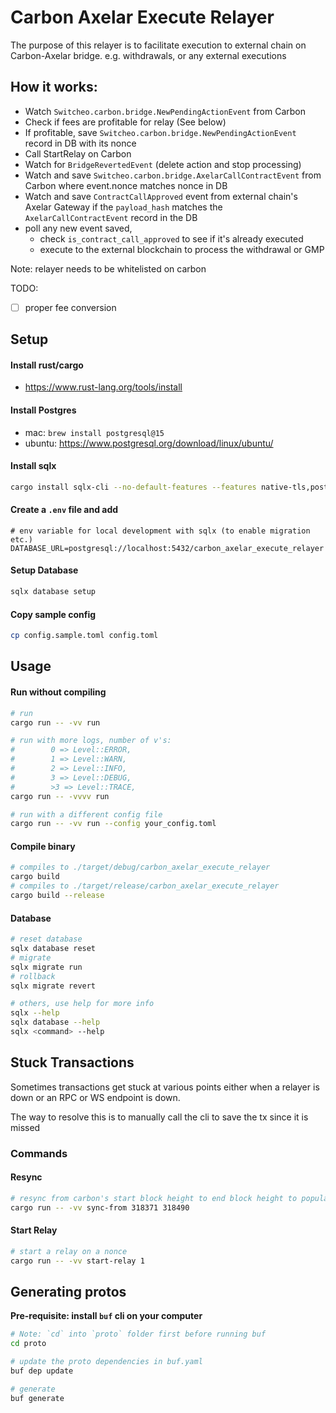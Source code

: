 # Carbon Axelar Execute Relayer

The purpose of this relayer is to facilitate execution to external chain on Carbon-Axelar bridge.
e.g. withdrawals, or any external executions

## How it works:
- Watch `Switcheo.carbon.bridge.NewPendingActionEvent` from Carbon
- Check if fees are profitable for relay (See below)
- If profitable, save `Switcheo.carbon.bridge.NewPendingActionEvent` record in DB with its nonce
- Call StartRelay on Carbon
- Watch for `BridgeRevertedEvent` (delete action and stop processing)
- Watch and save `Switcheo.carbon.bridge.AxelarCallContractEvent` from Carbon where event.nonce matches nonce in DB
- Watch and save `ContractCallApproved` event from external chain's Axelar Gateway if the `payload_hash` matches the `AxelarCallContractEvent` record in the DB
- poll any new event saved,
  - check `is_contract_call_approved` to see if it's already executed
  - execute to the external blockchain to process the withdrawal or GMP

Note: relayer needs to be whitelisted on carbon

TODO:
- [ ] proper fee conversion

## Setup

#### Install rust/cargo
- https://www.rust-lang.org/tools/install

#### Install Postgres
- mac: `brew install postgresql@15`
- ubuntu: https://www.postgresql.org/download/linux/ubuntu/

#### Install sqlx
```bash
cargo install sqlx-cli --no-default-features --features native-tls,postgres
```

#### Create a `.env` file and add 
```dotenv
# env variable for local development with sqlx (to enable migration etc.)
DATABASE_URL=postgresql://localhost:5432/carbon_axelar_execute_relayer
```

#### Setup Database
```bash
sqlx database setup
```

#### Copy sample config
```bash
cp config.sample.toml config.toml
```

## Usage

#### Run without compiling 
```bash
# run
cargo run -- -vv run

# run with more logs, number of v's:
#        0 => Level::ERROR,
#        1 => Level::WARN,
#        2 => Level::INFO,
#        3 => Level::DEBUG,
#        >3 => Level::TRACE,
cargo run -- -vvvv run

# run with a different config file
cargo run -- -vv run --config your_config.toml
```

#### Compile binary
```bash
# compiles to ./target/debug/carbon_axelar_execute_relayer
cargo build
# compiles to ./target/release/carbon_axelar_execute_relayer
cargo build --release
```

#### Database
```bash
# reset database
sqlx database reset
# migrate
sqlx migrate run
# rollback
sqlx migrate revert

# others, use help for more info
sqlx --help
sqlx database --help
sqlx <command> --help
```

## Stuck Transactions

Sometimes transactions get stuck at various points either when a relayer is down or an RPC or WS endpoint is down.

The way to resolve this is to manually call the cli to save the tx since it is missed


### Commands

#### Resync

```bash
# resync from carbon's start block height to end block height to populate missed events so that they can be relayed
cargo run -- -vv sync-from 318371 318490

```

#### Start Relay

```bash
# start a relay on a nonce
cargo run -- -vv start-relay 1
```

## Generating protos

**Pre-requisite: install `buf` cli on your computer**

```bash
# Note: `cd` into `proto` folder first before running buf
cd proto

# update the proto dependencies in buf.yaml
buf dep update

# generate
buf generate
```


